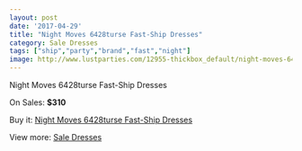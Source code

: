 ```yaml
---
layout: post
date: '2017-04-29'
title: "Night Moves 6428turse Fast-Ship Dresses"
category: Sale Dresses
tags: ["ship","party","brand","fast","night"]
image: http://www.lustparties.com/12955-thickbox_default/night-moves-6428turse-fast-ship-dresses.jpg
---
```

Night Moves 6428turse Fast-Ship Dresses

On Sales: **$310**
<a href="https://www.lustparties.com/en/sale-dresses/4913-night-moves-6428turse-fast-ship-dresses.html"><amp-img layout="responsive" width="600" height="600" src="//www.lustparties.com/12955-thickbox_default/night-moves-6428turse-fast-ship-dresses.jpg" alt="Night Moves 6428turse Fast-Ship Dresses 0" /></a>
<a href="https://www.lustparties.com/en/sale-dresses/4913-night-moves-6428turse-fast-ship-dresses.html"><amp-img layout="responsive" width="600" height="600" src="//www.lustparties.com/12956-thickbox_default/night-moves-6428turse-fast-ship-dresses.jpg" alt="Night Moves 6428turse Fast-Ship Dresses 1" /></a>

Buy it: [Night Moves 6428turse Fast-Ship Dresses](https://www.lustparties.com/en/sale-dresses/4913-night-moves-6428turse-fast-ship-dresses.html "Night Moves 6428turse Fast-Ship Dresses")

View more: [Sale Dresses](https://www.lustparties.com/en/30-sale-dresses "Sale Dresses")